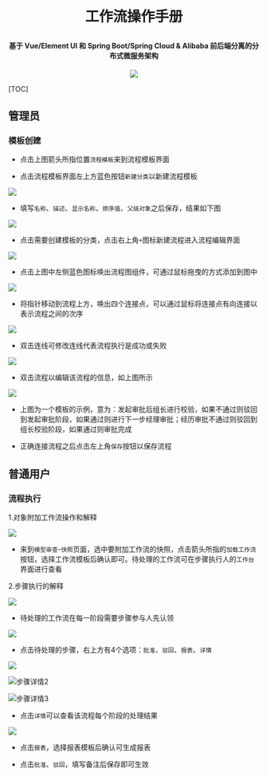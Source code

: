 <h1 align="center" style="margin: 30px 0 30px; font-weight: bold;">工作流操作手册</h1>
<h4 align="center">基于 Vue/Element UI 和 Spring Boot/Spring Cloud & Alibaba 前后端分离的分布式微服务架构</h4>
<p align="center">
    <a href="http://imc.smartsolutions.com.cn/login"></a>
    <a href="http://imc.smartsolutions.com.cn/login"><img src="https://img.shields.io/badge/IMC-v3.5.0-brightgreen.svg"></a>	
</p>
[TOC]

## 管理员

### 模板创建

- 点击上图箭头所指位置`流程模板`来到流程模板界面

- 点击流程模板界面左上方蓝色按钮`新建分类`以新建流程模板

![](../img/新建模板.png)

- 填写`名称`、`描述`、`显示名称`、`排序值`、`父级对象`之后保存，结果如下图

![](../img/保存的模板.png)

- 点击需要创建模板的分类，点击右上角`+`图标新建流程进入流程编辑界面

![](../img/流程编辑.png)

- 点击上图中左侧蓝色图标唤出流程图组件，可通过鼠标拖曳的方式添加到图中

![](../img/流程连接.png)

- 将指针移动到流程上方，唤出四个连接点，可以通过鼠标将连接点有向连接以表示流程之间的次序

![](../img/连线.png)

- 双击连线可修改连线代表流程执行是成功或失败

![](../img/编辑流程.png)

- 双击流程以编辑该流程的信息，如上图所示

![](../img/流程简介.png)

* 上图为一个模板的示例，意为：发起审批后组长进行校验，如果不通过则驳回到发起审批阶段，如果通过则进行下一步经理审批；经历审批不通过则驳回到组长校验阶段，如果通过则审批完成

- 正确连接流程之后点击左上角`保存`按钮以保存流程

## 普通用户

### 流程执行

1.对象附加工作流操作和解释

![](../img/附加工作流.png)

* 来到`模型审查`-`快照`页面，选中要附加工作流的快照，点击箭头所指的`加载工作流`按钮，选择工作流模板后确认即可。待处理的工作流可在步骤执行人的`工作台`界面进行查看



2.步骤执行的解释

![](../img/流程认领.png)

* 待处理的工作流在每一阶段需要步骤参与人先认领

![](../img/步骤执行.png)

* 点击待处理的步骤，右上方有4个选项：`批准`、`驳回`、`报表`、`详情`

![](../img/步骤详情1.png)

![步骤详情2](../img/步骤详情2.png)

![步骤详情3](../img/步骤详情3.png)

* 点击`详情`可以查看该流程每个阶段的处理结果

![](../img/步骤报表.png)

* 点击`报表`，选择报表模板后确认可生成报表

* 点击`批准`、`驳回`，填写备注后保存即可生效
